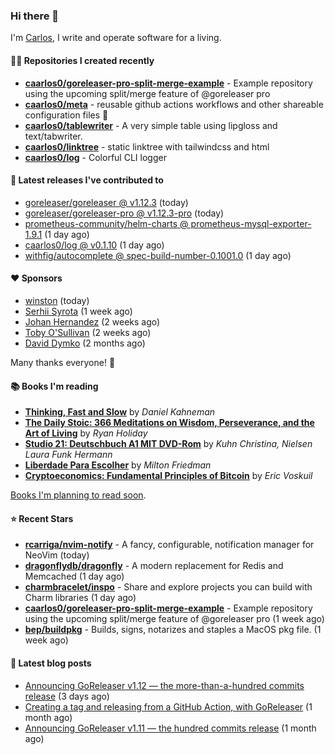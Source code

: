 ### Hi there 👋

I'm [Carlos](https://caarlos0.dev), I write and operate software for a living.

#### 👨‍💻 Repositories I created recently
- **[caarlos0/goreleaser-pro-split-merge-example](https://github.com/caarlos0/goreleaser-pro-split-merge-example)** - Example repository using the upcoming split/merge feature of @goreleaser pro
- **[caarlos0/meta](https://github.com/caarlos0/meta)** - reusable github actions workflows and other shareable configuration files 🫥
- **[caarlos0/tablewriter](https://github.com/caarlos0/tablewriter)** - A very simple table using lipgloss and text/tabwriter.
- **[caarlos0/linktree](https://github.com/caarlos0/linktree)** - static linktree with tailwindcss and html
- **[caarlos0/log](https://github.com/caarlos0/log)** - Colorful CLI logger

#### 🚀 Latest releases I've contributed to


- [goreleaser/goreleaser @ v1.12.3](https://github.com/goreleaser/goreleaser/releases/tag/v1.12.3) (today)
- [goreleaser/goreleaser-pro @ v1.12.3-pro](https://github.com/goreleaser/goreleaser-pro/releases/tag/v1.12.3-pro) (today)
- [prometheus-community/helm-charts @ prometheus-mysql-exporter-1.9.1](https://github.com/prometheus-community/helm-charts/releases/tag/prometheus-mysql-exporter-1.9.1) (1 day ago)
- [caarlos0/log @ v0.1.10](https://github.com/caarlos0/log/releases/tag/v0.1.10) (1 day ago)
- [withfig/autocomplete @ spec-build-number-0.1001.0](https://github.com/withfig/autocomplete/releases/tag/spec-build-number-0.1001.0) (1 day ago)

#### ❤️ Sponsors
- [winston](https://github.com/nekowinston) (today)
- [Serhii Syrota](https://github.com/ssyrota) (1 week ago)
- [Johan Hernandez](https://github.com/bithavoc) (2 weeks ago)
- [Toby O&#39;Sullivan](https://github.com/tobywan) (2 weeks ago)
- [David Dymko](https://github.com/ddymko) (2 months ago)

Many thanks everyone! 🙏

#### 📚 Books I'm reading
- **[Thinking, Fast and Slow](https://www.goodreads.com/book/show/13135899-thinking-fast-and-slow)** by _Daniel Kahneman_
- **[The Daily Stoic: 366 Meditations on Wisdom, Perseverance, and the Art of Living](https://www.goodreads.com/book/show/29093292-the-daily-stoic)** by _Ryan Holiday_
- **[Studio 21: Deutschbuch A1 MIT DVD-Rom](https://www.goodreads.com/book/show/25495148-studio-21)** by _Kuhn Christina, Nielsen Laura Funk Hermann_
- **[Liberdade Para Escolher](https://www.goodreads.com/book/show/17238591-liberdade-para-escolher)** by _Milton Friedman_
- **[Cryptoeconomics: Fundamental Principles of Bitcoin](https://www.goodreads.com/book/show/56919322-cryptoeconomics)** by _Eric Voskuil_

[Books I'm planning to read soon](https://www.amazon.com.br/hz/wishlist/ls/EB8P7VS717SV).

#### ⭐ Recent Stars


- **[rcarriga/nvim-notify](https://github.com/rcarriga/nvim-notify)** - A fancy, configurable, notification manager for NeoVim (today)
- **[dragonflydb/dragonfly](https://github.com/dragonflydb/dragonfly)** - A modern replacement for Redis and Memcached (1 day ago)
- **[charmbracelet/inspo](https://github.com/charmbracelet/inspo)** - Share and explore projects you can build with Charm libraries (1 day ago)
- **[caarlos0/goreleaser-pro-split-merge-example](https://github.com/caarlos0/goreleaser-pro-split-merge-example)** - Example repository using the upcoming split/merge feature of @goreleaser pro (1 week ago)
- **[bep/buildpkg](https://github.com/bep/buildpkg)** - Builds, signs, notarizes and staples a MacOS pkg file. (1 week ago)

#### 📄 Latest blog posts
- [Announcing GoReleaser v1.12 — the more-than-a-hundred commits release](https://carlosbecker.com/posts/goreleaser-v1.12/) (3 days ago)
- [Creating a tag and releasing from a GitHub Action, with GoReleaser](https://carlosbecker.com/posts/goreleaser-create-tag-action/) (1 month ago)
- [Announcing GoReleaser v1.11 — the hundred commits release](https://carlosbecker.com/posts/goreleaser-v1.11/) (1 month ago)
